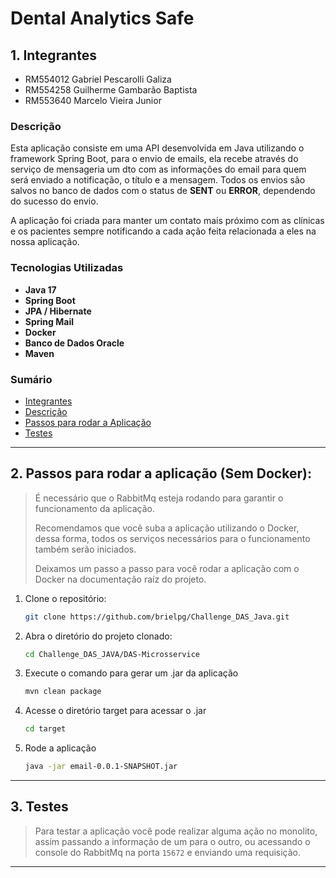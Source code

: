 
# Dental Analytics Safe

## 1. Integrantes
- RM554012 Gabriel Pescarolli Galiza
- RM554258 Guilherme Gambarão Baptista
- RM553640 Marcelo Vieira Junior

### Descrição
Esta aplicação consiste em uma API desenvolvida em Java utilizando o framework Spring Boot, para o envio de emails, ela
recebe através do serviço de mensageria um dto com as informações do email para quem será enviado a notificação, o
título e a mensagem. Todos os envios são salvos no banco de dados com o status de **SENT** ou **ERROR**, dependendo do sucesso
do envio.

A aplicação foi criada para manter um contato mais próximo com as clínicas e os pacientes sempre notificando a cada
ação feita relacionada a eles na nossa aplicação.

### Tecnologias Utilizadas
- **Java 17**
- **Spring Boot**
- **JPA / Hibernate**
- **Spring Mail**
- **Docker**
- **Banco de Dados Oracle**
- **Maven**

### Sumário
- [Integrantes](#1-integrantes)
- [Descrição](#descrição)
- [Passos para rodar a Aplicação](#2-passos-para-rodar-a-aplicação-sem-docker)
- [Testes](#3-testes)

---
## 2. Passos para rodar a aplicação (Sem Docker):
> É necessário que o RabbitMq esteja rodando para garantir o funcionamento da aplicação.
>
> Recomendamos que você suba a aplicação utilizando o Docker, dessa forma, todos os serviços necessários para o funcionamento também serão iniciados.
>
> Deixamos um passo a passo para você rodar a aplicação com o Docker na documentação raíz do projeto.

1. Clone o repositório:
   ```bash
   git clone https://github.com/brielpg/Challenge_DAS_Java.git

2. Abra o diretório do projeto clonado:
    ```bash
   cd Challenge_DAS_JAVA/DAS-Microsservice

3. Execute o comando para gerar um .jar da aplicação
    ```bash
   mvn clean package

4. Acesse o diretório target para acessar o .jar
    ```bash
    cd target

5. Rode a aplicação
    ```bash
   java -jar email-0.0.1-SNAPSHOT.jar  

---
## 3. Testes
> Para testar a aplicação você pode realizar alguma ação no monolito, assim passando a informação de um para o outro, ou
> acessando o console do RabbitMq na porta `15672` e enviando uma requisição.

---